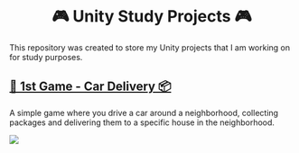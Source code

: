 <h1 align='center'>🎮 Unity Study Projects 🎮</h1>

This repository was created to store my Unity projects that I am working on for study purposes.


## [🚗 1st Game - Car Delivery 📦](https://github.com/GabLunaDev/Learning-Unity3d/tree/main/Car%20Delivery)
A simple game where you drive a car around a neighborhood, collecting packages and delivering them to a specific house in the neighborhood.

![](./Contents/Gif-CarDelivery.gif)
